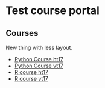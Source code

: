 # Test course portal

## Courses

New thing with less layout.

- [Python Course ht17](PythonCourse/ht17/)
- [Python Course vt17](PythonCourse/vt17/)
- [R course ht17](Rcourse-ht17/)
- [R course vt17](Rcourse-vt17/)
